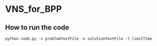 # VNS_for_BPP

## How to run the code
`python code.py -s problemTextFile -o solutionTextFile -t limitTime`
